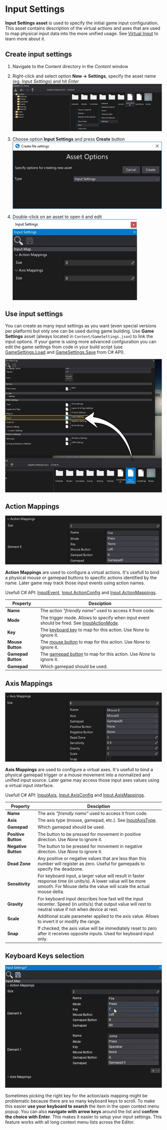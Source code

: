 # Input Settings

**Input Settings asset** is used to specify the initial game input configuration. This asset contains description of the virtual actions and axes that are used to map physical input data into the more unified usage. See [Virtual Input](virtual-input.md) to learn more about it.

## Create input settings

1. Navigate to the Content directory in the *Content* window

2. Right-click and select option **New -> Settings**, specify the asset name (eg. *Input Settings*) and hit *Enter*
   <br>![Tutorial](media/new-settings.jpg)

3. Choose option **Input Settings** and press **Create** button
   <br>![Tutorial](media/input-settings-new.jpg)

4. Double-click on an asset to open it and edit
   <br>![Tutorial](media/empty-input-settings.jpg)

## Use input settings

You can create as many input settings as you want (even special versions per platform) but only one can be used during game building. Use **Game Settings** asset (always located in `Content/GameSettings.json`) to link the input options. If your game is using more advanced confgiuration you can edit the game settings from code in your build script (use [GameSettings.Load](https://docs.flaxengine.com/api/FlaxEditor.Content.Settings.GameSettings.html#FlaxEditor_Content_Settings_GameSettings_Load) and [GameSettings.Save](https://docs.flaxengine.com/api/FlaxEditor.Content.Settings.GameSettings.html#FlaxEditor_Content_Settings_GameSettings_Save__1___0_) from C# API).

![Use Input Settings](media/use-input-settings.jpg)

## Action Mappings

![Action Mappings](media/input-action-mappings.jpg)

**Action Mappings** are used to configure a virtual actions. It's usefull to bind a physical mouse or gamepad buttons to specific actions identified by the name. Later game may track those input events using action names.

Usefull C# API: [InputEvent](https://docs.flaxengine.com/api/FlaxEngine.InputEvent.html), [Input.ActionConfig](https://docs.flaxengine.com/api/FlaxEngine.Input.ActionConfig.html) and [Input.ActionMappings](https://docs.flaxengine.com/api/FlaxEngine.Input.html#FlaxEngine_Input_ActionMappings).

| Property | Desciption |
|--------|--------|
| **Name** | The action *"friendly name"* used to access it from code. |
| **Mode** | The trigger mode. Allows to specify when input event should be fired. See [InputActionMode](https://docs.flaxengine.com/api/FlaxEngine.InputActionMode.html). |
| **Key** | The [keyboard key](https://docs.flaxengine.com/api/FlaxEngine.KeyboardKeys.html) to map for this action. Use *None* to ignore it. |
| **Mouse Button** | The [mouse button](https://docs.flaxengine.com/api/FlaxEngine.MouseButton.html) to map for this action. Use *None* to ignore it. |
| **Gamepad Button** | The [gamepad button](https://docs.flaxengine.com/api/FlaxEngine.GamepadButton.html) to map for this action. Use *None* to ignore it. |
| **Gamepad** | Which gamepad should be used. |

## Axis Mappings

![Axis Mappings](media/input-axis-mappings.jpg)

**Axis Mappings** are used to configure a virtual axes. It's usefull to bind a physical gamepad trigger or a mouse movement into a normalized and unified input source. Later game may access those input axes values using a virtual input interface.

Usefull C# API: [InputAxis](https://docs.flaxengine.com/api/FlaxEngine.InputAxis.html), [Input.AxisConfig](https://docs.flaxengine.com/api/FlaxEngine.Input.AxisConfig.html) and [Input.AxisMappings](https://docs.flaxengine.com/api/FlaxEngine.Input.html#FlaxEngine_Input_AxisMappingsAxisConfig).

| Property | Desciption |
|--------|--------|
| **Name** | The axis *"friendly name"* used to access it from code. |
| **Axis** | The axis type (mouse, gamepad, etc.). See [InputAxisType](https://docs.flaxengine.com/api/FlaxEngine.InputAxisType.html). |
| **Gamepad** | Which gamepad should be used. |
| **Positive Button** | The button to be pressed for movement in positive direction. Use *None* to ignore it. |
| **Negative Button** | The button to be pressed for movement in negative direction. Use *None* to ignore it. |
| **Dead Zone** | Any positive or negative values that are less than this number will register as zero. Useful for gamepads to specify the deadzone. |
| **Sensitivity** | For keyboard input, a larger value will result in faster response time (in units/s). A lower value will be more smooth. For Mouse delta the value will scale the actual mouse delta. |
| **Gravity** | For keyboard input describes how fast will the input recenter. Speed (in units/s) that output value will rest to neutral value if not when device at rest. |
| **Scale** | Additional scale parameter applied to the axis value. Allows to invert it or modify the range. |
| **Snap** | If checked, the axis value will be immediately reset to zero after it receives opposite inputs. Used for keyboard input only. |

## Keyboard Keys selection

![Keyboard Keys enum picking with keyboard](media/keyboard-navigation-context-menu.gif)

Sometimes picking the right key for the action/axis mapping might be problematic because there are so many keyboard keys to scroll. To make this easier **use your keyboard to search** the item in the open context menu popup. You can also **navigate with arrow keys** around the list and **confirm the choice with Enter**. This makes it easier to setup your input settings. This feature works with all long context menu lists across the Editor.

